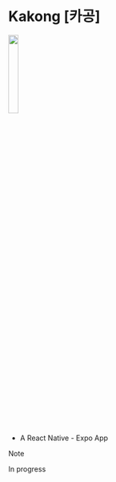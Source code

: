 # Kakong [카공]


<img src="https://i.imgur.com/pi4xZZe.png" width="20%" />

- A React Native - Expo App

> [!NOTE]
> In progress
